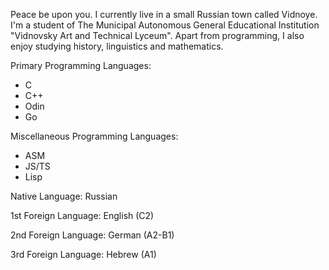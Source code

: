 Peace be upon you. I currently live in a small Russian town called Vidnoye. I'm a student of The Municipal Autonomous General Educational Institution "Vidnovsky Art and Technical Lyceum".
Apart from programming, I also enjoy studying history, linguistics and mathematics.

Primary Programming Languages:
- C
- C++
- Odin
- Go

Miscellaneous Programming Languages:
- ASM
- JS/TS
- Lisp

Native Language: Russian  

1st Foreign Language: English (C2)  

2nd Foreign Language: German (A2-B1)  

3rd Foreign Language: Hebrew (A1)
